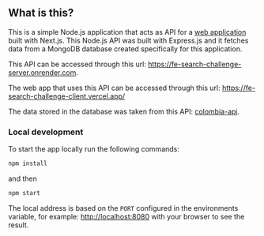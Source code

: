 ## What is this?

This is a simple Node.js application that acts as API for a [web application](https://github.com/jaravad/fe-search-challenge-client) built with Next.js.
This Node.js API was built with Express.js and it fetches data from a MongoDB database created specifically for this application.

This API can be accessed through this url: https://fe-search-challenge-server.onrender.com.

The web app that uses this API can be accessed through this url: https://fe-search-challenge-client.vercel.app/

The data stored in the database was taken from this API: [colombia-api](https://github.com/Mteheran/api-colombia).

### Local development

To start the app locally run the following commands:

```bash
npm install
```

and then

```bash
npm start
```

The local address is based on the `PORT` configured in the environments variable, for example: [http://localhost:8080](http://localhost:8080) with your browser to see the result.
